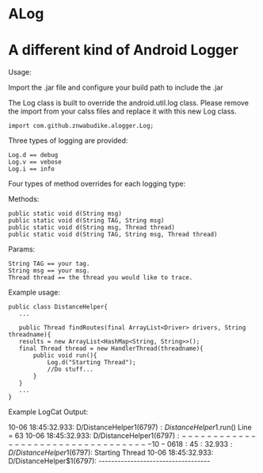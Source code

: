 ALog
====

A different kind of Android Logger
====

Usage: 

Import the .jar file and configure your build path to include the .jar

The Log class is built to override the android.util.log class.
Please remove the import from your calss files and replace it with this new Log class.

    import com.github.znwabudike.alogger.Log;
    
Three types of logging are provided: 

    Log.d == debug
    Log.v == vebose
    Log.i == info

Four types of method overrides for each logging type:

Methods:

    public static void d(String msg)
    public static void d(String TAG, String msg)
    public static void d(String msg, Thread thread) 
    public static void d(String TAG, String msg, Thread thread) 

Params:

    String TAG == your tag.
    String msg == your msg.
    Thread thread == the thread you would like to trace.

Example usage:

    public class DistanceHelper{
       ...
       
       public Thread findRoutes(final ArrayList<Driver> drivers, String threadname){
	   results = new ArrayList<HashMap<String, String>>();
	   final Thread thread = new HandlerThread(threadname){
	       public void run(){
	           Log.d("Starting Thread");
	           //Do stuff...
	       }
       }
       ...
    }

Example LogCat Output:

10-06 18:45:32.933: D/DistanceHelper$1(6797): DistanceHelper$1.run()  Line = 63
10-06 18:45:32.933: D/DistanceHelper$1(6797): -----------------------------------
10-06 18:45:32.933: D/DistanceHelper$1(6797): Starting Thread
10-06 18:45:32.933: D/DistanceHelper$1(6797): -----------------------------------


